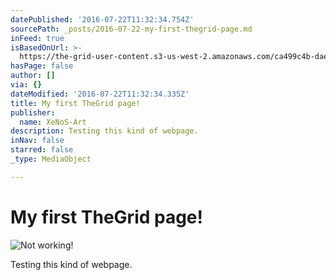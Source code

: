 ```yaml
---
datePublished: '2016-07-22T11:32:34.754Z'
sourcePath: _posts/2016-07-22-my-first-thegrid-page.md
inFeed: true
isBasedOnUrl: >-
  https://the-grid-user-content.s3-us-west-2.amazonaws.com/ca499c4b-dae0-48a6-9245-9a472c2f3829.jpg
hasPage: false
author: []
via: {}
dateModified: '2016-07-22T11:32:34.335Z'
title: My first TheGrid page!
publisher:
  name: XeNoS-Art
description: Testing this kind of webpage.
inNav: false
starred: false
_type: MediaObject

---
```

# My first TheGrid page!
![Not working!](https://the-grid-user-content.s3-us-west-2.amazonaws.com/ca499c4b-dae0-48a6-9245-9a472c2f3829.jpg)

Testing this kind of webpage.